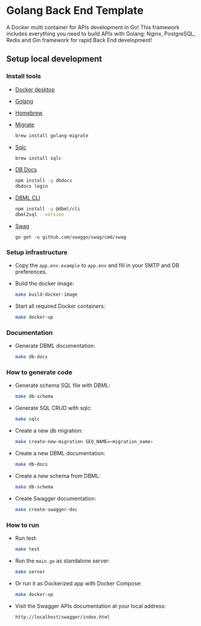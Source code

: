 # Golang Back End Template

A Docker multi container for APIs development in Go!
This framework includes everything you need to build APIs with Golang: Nginx, PostgreSQL, Redis and Gin framework for rapid Back End development!

## Setup local development

### Install tools

- [Docker desktop](https://www.docker.com/products/docker-desktop)
- [Golang](https://golang.org/)
- [Homebrew](https://brew.sh/)
- [Migrate](https://github.com/golang-migrate/migrate/tree/master/cmd/migrate)

    ```bash
    brew install golang-migrate
    ```

- [Sqlc](https://github.com/kyleconroy/sqlc#installation)

    ```bash
    brew install sqlc
    ```

- [DB Docs](https://dbdocs.io/docs)

    ```bash
    npm install -g dbdocs
    dbdocs login
    ```

- [DBML CLI](https://www.dbml.org/cli/#installation)

    ```bash
    npm install -g @dbml/cli
    dbml2sql --version
    ```
- [Swag](https://github.com/swaggo/swag)

    ```
    go get -u github.com/swaggo/swag/cmd/swag
    ```

### Setup infrastructure

- Copy the ```app.env.example``` to ```app.env``` and fill in your SMTP and DB preferences.

- Build the docker image:

    ```bash
    make build-docker-image
    ```

- Start all required Docker containers:

    ```bash
    make docker-up
    ```

### Documentation

- Generate DBML documentation:

    ```bash
    make db-docs
    ```

### How to generate code

- Generate schema SQL file with DBML:

    ```bash
    make db-schema
    ```

- Generate SQL CRUD with sqlc:

    ```bash
    make sqlc
    ```

- Create a new db migration:

    ```bash
    make create-new-migration SEQ_NAME=<migration_name>
    ```

- Create a new DBML documentation:

    ```bash
    make db-docs
    ```

- Create a new schema from DBML:

    ```bash
    make db-schema
    ```

- Create Swagger documentation:

    ```bash
    make create-swagger-doc
    ```

### How to run

- Run test:

    ```bash
    make test
    ```

- Run the ```main.go``` as standalone server:

    ```bash
    make server
    ```

- Or run it as Dockerized app with Docker Compose:

    ```bash
    make docker-up
    ```

- Visit the Swagger APIs documentation at your local address:

    ```
    http://localhost/swagger/index.html
    ```

